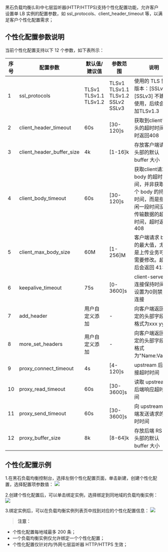 黑石负载均衡(LB)中七层监听器(HTTP/HTTPS)支持个性化配置功能，允许客户设置单 LB 实例的配置参数，如 ssl_protocols、client_header_timeout 等，以满足客户个性化配置需求；


## 个性化配置参数说明
当前个性化配置支持以下 12 个参数，如下表所示：

| 序号   | 配置参数                      | 默认值/建议值               | 参数范围                              | 说明                                       |
| ---- | ------------------------- | --------------------- | --------------------------------- | ---------------------------------------- |
| 1    | ssl_protocols             | TLSv1 TLSv1.1 TLSv1.2 | TLSv1 TLSv1.1 TLSv1.2 SSLv2 SSLv3 | 使用的 TLS 协议版本：[SSLv2] [SSLv3] 不建议使用，后续会增加TLSv1.3 |
| 2    | client_header_timeout     | 60s                   | [30-120]s                         | 获取到client请求头的超时时间, 超时返回408               |
| 3    | client_header_buffer_size | 4k                    | [1-16]k                           | 存放客户端请求头部的默认 buffer 大小                     |
| 4    | client_body_timeout       | 60s                   | [30-120]s                         | 获取client请求 body 的超时时间，并非获取整个 body 的持续时间，而是指空闲一段时间没有传输数据的超时时间，超时返回 408 |
| 5    | client_max_body_size      | 60M                   | [1-256]M                          | 客户端请求 body 的最大值，尤其是上传业务可能需要修改。超出后会返回 413    |
| 6    | keepalive_timeout         | 75s                   | [0-3600]s                         | client-server 长连接保持时间，设置为0则禁用长连接          |
| 7    | add_header                | 用户自定义添加               | -                                 | 向客户端返回特定的头部字段，格式为xxx yyy;                |
| 8    | more_set_headers          | 用户自定义添加               | -                                 | 向客户端返回特定的头部字段，格式为"Name:Value";           |
| 9    | proxy_connect_timeout     | 4s                    | [4-120]s                          | upstream 后端连接超时时间                         |
| 10   | proxy_read_timeout        | 60s                   | [30-3600]s                        | 读取 upstream 后端响应超时时间                       |
| 11   | proxy_send_timeout        | 60s                   | [30-3600]s                        | 向 upstream 后端发送请求的超时时间                     |
| 12   | proxy_buffer_size         | 8k                    | [8-64]k                           | 存放后端 RS 请求头部的默认 buffer 大小                    |



## 个性化配置示例
1.在黑石负载均衡控制台，选择左侧个性化配置页面，单击新建，创建个性化配置，选择配置项参数值：
![](https://main.qcloudimg.com/raw/ce9fe77e3df1912c10380fb0625738b1.png)

2.创建个性化配置后，可以单击绑定实例，选择绑定到同地域的负载均衡实例：
![](https://main.qcloudimg.com/raw/d1cab8b1dfb0a0a9de16a00d24f277ac.png)

3.绑定实例后，可以在负载均衡实例列表页中找到对应的个性化配置信息：
![](https://main.qcloudimg.com/raw/d1cab8b1dfb0a0a9de16a00d24f277ac.png)

>**注意：**
- 个性化配置每地域最多 200 条；
- 一个负载均衡实例仅允许绑定一个个性化配置；
- 个性化配置仅针对内/外网七层监听器 HTTP/HTTPS 生效；

